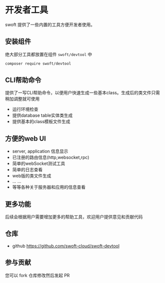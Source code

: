 # 开发者工具

swoft 提供了一些内置的工具方便开发者使用。

## 安装组件

绝大部分工具都放置在组件 `swoft/devtool` 中

```bash
composer require swoft/devtool
```

## CLI帮助命令

提供了一写CLI帮助命令，以便用户快速生成一些基本class。生成后的类文件只需稍加调整就可使用

- 运行环境检查
- 提供database table实体类生成
- 提供基本的class模板文件生成

## 方便的web UI

- server, application 信息显示
- 已注册的路由信息(http,websocket,rpc)
- 简单的webSocket测试工具
- 简单的日志查看
- web版的类文件生成
- ... ...
- 等等各种关于服务器和应用的信息查看

## 更多功能

后续会根据用户需要增加更多的帮助工具，欢迎用户提供意见和贡献代码

## 仓库

- github https://github.com/swoft-cloud/swoft-devtool

## 参与贡献

您可以 fork 仓库修改然后发起 PR

